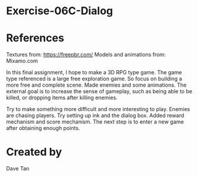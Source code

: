 # Exercise-06C-Dialog

# References

Textures from: https://freepbr.com/
Models and animations from: Mixamo.com

In this final assignment, I hope to make a 3D RPG type game. The game type referenced is a large free exploration game. So focus on building a more free and complete scene. Made enemies and some animations.
The external goal is to increase the sense of gameplay, such as being able to be killed, or dropping items after killing enemies.

Try to make something more difficult and more interesting to play. Enemies are chasing players. Try setting up ink and the dialog box. Added reward mechanism and score mechanism.
The next step is to enter a new game after obtaining enough points.

# Created by 
Dave Tan
